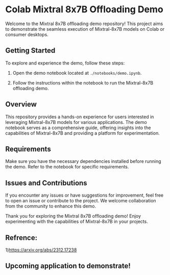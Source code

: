 # Colab Mixtral 8x7B Offloading Demo

Welcome to the Mixtral 8x7B offloading demo repository! This project aims to demonstrate the seamless execution of Mixtral-8x7B models on Colab or consumer desktops.

## Getting Started

To explore and experience the demo, follow these steps:

1. Open the demo notebook located at `./notebooks/demo.ipynb`.

2. Follow the instructions within the notebook to run the Mixtral-8x7B offloading demo.

## Overview

This repository provides a hands-on experience for users interested in leveraging Mixtral-8x7B models for various applications. The demo notebook serves as a comprehensive guide, offering insights into the capabilities of Mixtral-8x7B and providing a platform for experimentation.

## Requirements

Make sure you have the necessary dependencies installed before running the demo. Refer to the notebook for specific requirements.

## Issues and Contributions

If you encounter any issues or have suggestions for improvement, feel free to open an issue or contribute to the project. We welcome collaboration from the community to enhance this demo.

Thank you for exploring the Mixtral 8x7B offloading demo! Enjoy experimenting with the capabilities of Mixtral-8x7B in your projects.

## Refrence:
1)https://arxiv.org/abs/2312.17238


## Upcoming application to demonstrate!